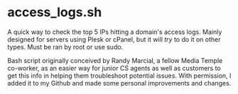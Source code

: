 # access_logs.sh
A quick way to check the top 5 IPs hitting a domain's access logs. Mainly designed for servers using Plesk or cPanel, but it will *try* to do it on other types. Must be ran by root or use sudo.

Bash script originally conceived by Randy Marcial, a fellow Media Temple co-worker, as an easier way for junior CS agents as well as customers to get this info in helping them troubleshoot potential issues. With permission, I added it to my Github and made some personal improvements and changes.
